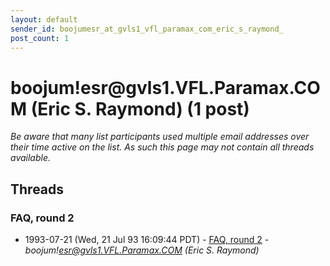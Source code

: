 ```yaml
---
layout: default
sender_id: boojumesr_at_gvls1_vfl_paramax_com_eric_s_raymond_
post_count: 1
---
```


# boojum!esr<span>@</span>gvls1.VFL.Paramax.COM (Eric S. Raymond) (1 post)

_Be aware that many list participants used multiple email addresses over their time active on the list. As such this page may not contain all threads available._

## Threads

### FAQ, round 2
+ 1993-07-21 (Wed, 21 Jul 93 16:09:44 PDT) - [FAQ, round 2](/archive/1993/07/e82b728623adea8e1f2fdcedc5535918795f4fb32b712e869cea2d97cd25b6ab) - _boojum!esr@gvls1.VFL.Paramax.COM (Eric S. Raymond)_

